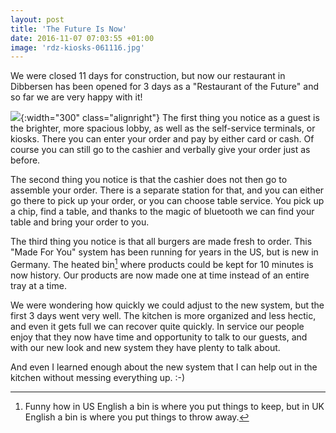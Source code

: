 ```yaml
---
layout: post
title: 'The Future Is Now'
date: 2016-11-07 07:03:55 +01:00
image: 'rdz-kiosks-061116.jpg'
---
```


We were closed 11 days for construction, but now our restaurant in Dibbersen has been opened for 3 days as a "Restaurant of the Future" and so far we are very happy with it!

![](/assets/rdz-kiosks-061116.jpg){:width="300" class="alignright"} The first thing you notice as a guest is the brighter, more spacious lobby, as well as the self-service terminals, or kiosks. There you can enter your order and pay by either card or cash. Of course you can still go to the cashier and verbally give your order just as before.

The second thing you notice is that the cashier does not then go to assemble your order. There is a separate station for that, and you can either go there to pick up your order, or you can choose table service. You pick up a chip, find a table, and thanks to the magic of bluetooth we can find your table and bring your order to you.

The third thing you notice is that all burgers are made fresh to order. This "Made For You" system has been running for years in the US, but is new in Germany. The heated bin[^1] where products could be kept for 10 minutes is now history. Our products are now made one at time instead of an entire tray at a time.

We were wondering how quickly we could adjust to the new system, but the first 3 days went very well. The kitchen is more organized and less hectic, and even it gets full we can recover quite quickly. In service our people enjoy that they now have time and opportunity to talk to our guests, and with our new look and new system they have plenty to talk about.

And even I learned enough about the new system that I can help out in the kitchen without messing everything up. :-)

[^1]: Funny how in US English a bin is where you put things to keep, but in UK English a bin is where you put things to throw away.
